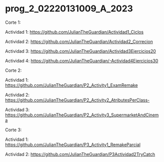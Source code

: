 # prog_2_02220131009_A_2023

Corte 1:

   Actividad 1: https://github.com/JulianTheGuardian/Actividad1_Ciclos

   Actividad 2: https://github.com/JulianTheGuardian/Actividad2_Correcion

   Actividad 3: https://github.com/JulianTheGuardian/Actividad3Ejercicios20

   Actividad 4: https://github.com/JulianTheGuardian/-Actividad4Ejercicios30


Corte 2: 

   Actividad 1: https://github.com/JulianTheGuardian/P2_Activity1_ExamRemake
   
   Actividad 2: https://github.com/JulianTheGuardian/P2_Activity2_AtributesPerClass-
  
   Actividad 3: https://github.com/JulianTheGuardian/P2_Activity3_SupermarketAndCinema

Corte 3:

   Actividad 1: https://github.com/JulianTheGuardian/P3_Activity1_RemakeParcial
   
   Actividad 2: https://github.com/JulianTheGuardian/P3Actividad2TryCatch
